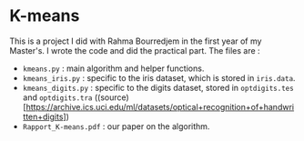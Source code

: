 # K-means

This is a project I did with Rahma Bourredjem in the first year of my Master's. I wrote the code and did the practical part. The files are :
- `kmeans.py` : main algorithm and helper functions.
- `kmeans_iris.py` : specific to the iris dataset, which is stored in `iris.data`.
- `kmeans_digits.py` : specific to the digits dataset, stored in `optdigits.tes` and `optdigits.tra` ((source)[https://archive.ics.uci.edu/ml/datasets/optical+recognition+of+handwritten+digits])
- `Rapport_K-means.pdf` : our paper on the algorithm.
